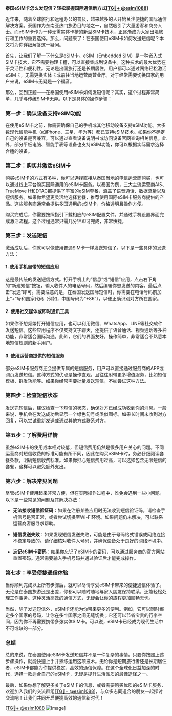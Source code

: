 **泰国eSIM卡怎么发短信？轻松掌握国际通信新方式[[TG💪+ @esim1088](https://t.me/s/esim1088)]**

近年来，随着全球旅行和远程办公的普及，越来越多的人开始关注便捷的国际通信解决方案。泰国作为东南亚热门旅游目的地之一，自然吸引了大量游客和商务人士。而eSIM卡作为一种无需实体卡槽的新型SIM卡技术，正逐渐成为大家出境旅行和工作的重要选择。那么，问题来了：在泰国使用eSIM卡如何发送短信呢？本文将为你详细解答这一疑问。

首先，让我们了解一下什么是eSIM卡。eSIM（Embedded SIM）是一种嵌入式SIM卡技术，它不需要物理卡槽，可以直接集成到设备中。这种技术的最大优势在于灵活性和便利性。无论是出国旅行还是长期居住，用户都可以通过网络轻松激活eSIM卡，无需更换实体卡或前往当地运营商营业厅。对于经常需要切换国家的用户来说，eSIM卡无疑是一个福音。

那么，回到正题——在泰国使用eSIM卡如何发短信呢？其实，这个过程非常简单，几乎与传统SIM卡无异。以下是具体的操作步骤：

### **第一步：确认设备支持eSIM功能**
在使用eSIM卡之前，你需要确保自己的手机或其他移动设备支持eSIM功能。大多数现代智能手机（如iPhone、三星、华为等）都已支持eSIM技术。如果你不确定自己的设备是否兼容，可以通过查看设备说明书或访问设备官网查询相关信息。此外，部分平板电脑、智能手表等设备也支持eSIM功能，你可以根据实际需求选择合适的设备。

### **第二步：购买并激活eSIM卡**
购买eSIM卡的方式有多种，你可以选择直接从泰国当地的电信运营商购买，也可以通过线上平台购买国际通用的eSIM卡服务。以泰国为例，三大主流运营商AIS、TrueMove H和DTAC都提供了丰富的eSIM套餐，涵盖了语音通话、数据流量以及短信服务。如果你希望更灵活地选择套餐，推荐使用国际eSIM卡服务商提供的产品。这些服务商通常会提供多国通用的eSIM卡，价格透明且操作方便。

购买完成后，你需要按照指引下载相应的eSIM配置文件，并通过手机设置界面完成激活流程。这个过程通常只需几分钟即可完成，非常快捷。

### **第三步：发送短信**
激活成功后，你就可以像使用普通SIM卡一样发送短信了。以下是一些具体的发送方法：

#### **1. 使用手机自带的短信应用**
这是最传统的发送短信方式。打开手机上的“信息”或“短信”应用，点击右下角的“新建短信”按钮，输入收件人的电话号码，然后编辑你想发送的内容。最后点击“发送”即可。需要注意的是，在泰国发送国际短信时，你需要在电话号码前加上“+”号和国家代码（例如，中国号码为“+86”），以便正确识别对方所在国家。

#### **2. 使用社交媒体或即时通讯工具**
如果你不想频繁打开短信应用，也可以利用微信、WhatsApp、LINE等社交软件发送短信。这些应用程序不仅支持文字聊天，还提供了语音通话、视频通话等多种功能，非常适合国际沟通。此外，它们的界面友好，操作简单，非常适合不熟悉本地短信规则的新手用户。

#### **3. 使用运营商提供的短信服务**
部分eSIM卡服务商还会提供专属的短信服务，用户可以直接通过服务商的APP或网页发送短信。这种方式的优点是操作直观，且往往附带更多增值服务，比如短信模板、群发功能等。如果你经常需要批量发送短信，不妨尝试这种方法。

### **第四步：检查短信状态**
发送完短信后，建议检查一下短信的状态，确保对方已经成功收到你的消息。一般来说，手机会在发送成功后显示一个绿色勾号或类似图标。如果长时间未收到对方回复，可以尝试重新发送或通过其他方式联系对方。

### **第五步：了解费用详情**
虽然eSIM卡的使用成本相对较低，但短信费用仍然是很多用户关心的问题。不同运营商对短信收费的标准可能有所不同，因此在购买eSIM卡时，务必仔细阅读套餐条款，明确短信收费标准。如果你担心短信费用过高，可以选择包含无限短信的套餐，这样可以避免额外支出。

### **第六步：解决常见问题**
尽管eSIM卡使用起来非常方便，但在实际操作过程中，难免会遇到一些小问题。以下是一些常见的问题及其解决办法：

- **无法接收短信验证码**：如果在注册某些应用时无法收到短信验证码，请检查手机信号是否正常，或者尝试切换至Wi-Fi环境。如果问题仍未解决，可以联系运营商客服寻求帮助。
  
- **短信发送失败**：如果发现短信发送失败，可能是由于号码格式错误或网络连接不稳定导致的。请仔细核对收件人号码，并确保设备处于良好的网络环境中。

- **忘记eSIM卡密码**：如果你忘记了eSIM卡的密码，可以通过服务商的官方网站重置密码。通常需要输入手机号码并通过验证后才能完成操作。

### **第七步：享受便捷通信体验**
当你顺利完成以上所有步骤后，就可以尽情享受eSIM卡带来的便捷通信体验了。无论是在泰国旅游还是出差，你都可以随时随地与家人朋友保持联系，还能轻松处理工作事务。这种灵活高效的通信方式，无疑会让你的旅程更加顺畅无忧。

当然，除了发送短信外，eSIM卡还能为你带来更多的便利。例如，它可以同时绑定多个国家的号码，让你在多个国家之间无缝切换；它还可以节省宝贵的行李空间，因为你不再需要携带多张实体SIM卡。可以说，eSIM卡已经成为现代生活中不可或缺的一部分。

### **总结**
总的来说，在泰国使用eSIM卡发送短信并不是一件复杂的事情。只要你按照上述步骤操作，就能快速上手并熟练运用这项技术。无论你是短期旅行者还是长期居住者，eSIM卡都能为你提供稳定、高效的通信保障。在这个全球化日益加深的时代，选择一款适合自己的eSIM卡，无疑是提升生活品质的最佳途径之一。

最后，如果你想了解更多关于eSIM卡的信息，或者需要购买优质的eSIM卡服务，欢迎加入我们的交流群组[[TG💪+ @esim1088](https://t.me/s/esim1088)]，与众多志同道合的朋友一起探讨交流吧！让我们共同开启便捷高效的通信新时代！

[[TG💪+ @esim1088](https://t.me/s/esim1088) ![Image](https://i.postimg.cc/4NQfJmqS/Snipaste-2025-05-13-00-14-12.png)]